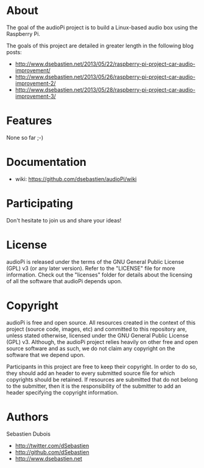# About
The goal of the audioPi project is to build a Linux-based audio box using the Raspberry Pi.

The goals of this project are detailed in greater length in the following blog posts:
* http://www.dsebastien.net/2013/05/22/raspberry-pi-project-car-audio-improvement/
* http://www.dsebastien.net/2013/05/26/raspberry-pi-project-car-audio-improvement-2/
* http://www.dsebastien.net/2013/05/28/raspberry-pi-project-car-audio-improvement-3/

# Features
None so far ;-)

# Documentation
* wiki: https://github.com/dsebastien/audioPi/wiki

# Participating
Don't hesitate to join us and share your ideas!

# License
audioPi is released under the terms of the GNU General Public License (GPL) v3 (or any later version). Refer to the "LICENSE" file for more information. Check out the "licenses" folder for details about the licensing of all the software that audioPi depends upon.

# Copyright
audioPi is free and open source. All resources created in the context of this project (source code, images, etc) and committed to this repository are, unless stated otherwise, licensed under the GNU General Public License (GPL) v3.
Although, the audioPi project relies heavily on other free and open source software and as such, we do not claim any copyright on the software that we depend upon.

Participants in this project are free to keep their copyright. In order to do so, they should add an header to every submitted source file for which copyrights should be retained. If resources are submitted that do not belong to the submitter, then it is the responsibility of the submitter to add an header specifying the copyright information.

# Authors
Sebastien Dubois

* http://twitter.com/dSebastien
* http://github.com/dSebastien
* http://www.dsebastien.net
